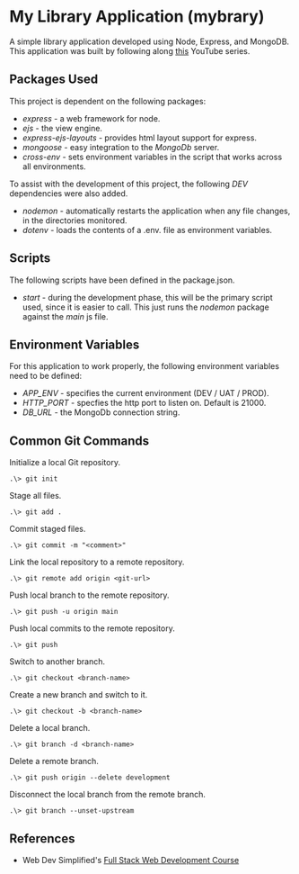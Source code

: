 # My Library Application (mybrary)

A simple library application developed using Node, Express, and MongoDB. This application was built by following along [this](https://www.youtube.com/watch?v=qj2oDkvc4dQ&list=PLZlA0Gpn_vH8jbFkBjOuFjhxANC63OmXM&index=5) YouTube series.

## Packages Used

This project is dependent on the following packages:

- *express* - a web framework for node.
- *ejs* - the view engine.
- *express-ejs-layouts* - provides html layout support for express.
- *mongoose* - easy integration to the *MongoDb* server.
- *cross-env* - sets environment variables in the script that works across all environments.

To assist with the development of this project, the following *DEV* dependencies were also added.

- *nodemon* - automatically restarts the application when any file changes, in the directories monitored.
- *dotenv* - loads the contents of a .env. file as environment variables.

## Scripts

The following scripts have been defined in the package.json.

- *start* - during the development phase, this will be the primary script used, since it is easier to call. This just runs the *nodemon* package against the *main* js file.

## Environment Variables

For this application to work properly, the following environment variables need to be defined:

- *APP_ENV* - specifies the current environment (DEV / UAT / PROD).
- *HTTP_PORT* - specfies the http port to listen on. Default is 21000.
- *DB_URL* - the MongoDb connection string.

## Common Git Commands

Initialize a local Git repository.

```
.\> git init
```

Stage all files.

```
.\> git add .
```

Commit staged files.

```
.\> git commit -m "<comment>"
```

Link the local repository to a remote repository.

```
.\> git remote add origin <git-url>
```

Push local branch to the remote repository.

```
.\> git push -u origin main
```

Push local commits to the remote repository.

```
.\> git push
```

Switch to another branch.

```
.\> git checkout <branch-name>
```

Create a new branch and switch to it.

```
.\> git checkout -b <branch-name>
```

Delete a local branch.

```
.\> git branch -d <branch-name>
```

Delete a remote branch.

```
.\> git push origin --delete development
```

Disconnect the local branch from the remote branch.

```
.\> git branch --unset-upstream
```

## References

- Web Dev Simplified's [Full Stack Web Development Course](https://www.youtube.com/playlist?list=PLZlA0Gpn_vH8jbFkBjOuFjhxANC63OmXM)